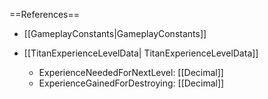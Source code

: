 ==References==
 * [[GameplayConstants|GameplayConstants]]

 * [[TitanExperienceLevelData| TitanExperienceLevelData]]
   * ExperienceNeededForNextLevel: [[Decimal]]
   * ExperienceGainedForDestroying: [[Decimal]]

